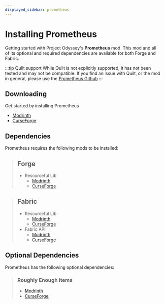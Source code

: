 ```yaml
---
displayed_sidebar: prometheus
---
```


# Installing Prometheus

Getting started with Project Odyssey's **Prometheus** mod. This mod and all of its optional
and required dependencies are available for both Forge and Fabric.

:::tip Quilt support
While Quilt is not explicitly supported, it has not been tested and may not be
compatible. If you find an issue with Quilt, or the mod in general, please use the
[Prometheus Github](https://github.com/terrarium-earth/Prometheus)
:::

## Downloading

Get started by installing Prometheus

- [Modrinth](https://modrinth.com/mod/prometheus)
- [CurseForge](https://www.curseforge.com/minecraft/mc-mods/prometheus)

## Dependencies

Prometheus requires the following mods to be installed:

> ## Forge
> - Resourceful Lib
>   - [Modrinth](https://modrinth.com/mod/resourceful-lib)
>   - [CurseForge](https://www.curseforge.com/minecraft/mc-mods/resourceful-lib)

> ## Fabric
> - Resourceful Lib
>   - [Modrinth](https://modrinth.com/mod/resourceful-lib)
>   - [CurseForge](https://www.curseforge.com/minecraft/mc-mods/resourceful-lib)
> - Fabric API
>   - [Modrinth](https://modrinth.com/mod/fabric-api)
>   - [CurseForge](https://www.curseforge.com/minecraft/mc-mods/fabric-api)

## Optional Dependencies

Prometheus has the following optional dependencies:

> ### Roughly Enough Items
> - [Modrinth](https://modrinth.com/mod/roughly-enough-items)
> - [CurseForge](https://www.curseforge.com/minecraft/mc-mods/roughly-enough-items)
